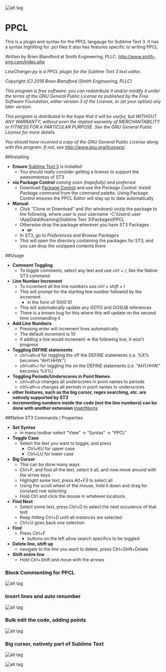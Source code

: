 ![alt tag](https://cloud.githubusercontent.com/assets/10290469/15780076/ef8afc0a-296d-11e6-862a-abc5fa1eb382.png)

# PPCL

This is a plugin and syntax for the PPCL langauge for Sublime Text 3.
It has a syntax highliting for .pcl files
It also has features specific to writing PPCL


Written by Brien Blandford at Smith Engineering, PLLC.
http://www.smith-eng.com/index.php


*LineChanger.py is a PPCL plugin for the Sublime Text 3 text editor.*

*Copyright (C) 2016  Brien Blandford (Smith Engineering, PLLC)*

*This program is free software: you can redistribute it and/or modify*
*it under the terms of the GNU General Public License as published by*
*the Free Software Foundation, either version 3 of the License, or*
*(at your option) any later version.*

*This program is distributed in the hope that it will be useful,*
*but WITHOUT ANY WARRANTY; without even the implied warranty of*
*MERCHANTABILITY or FITNESS FOR A PARTICULAR PURPOSE.  See the*
*GNU General Public License for more details.*

*You should have received a copy of the GNU General Public License*
*along with this program.  If not, see <http://www.gnu.org/licenses/>.*



##Installing
- **Ensure** [Sublime Text 3](https://www.sublimetext.com/3) is installed
	- You should really consider getting a license to support the awesomeness of ST3
- **via Package Control** *coming soon (hopefully) and preferred*
	- Download [Package Control](https://packagecontrol.io/) and use the *Package Control: Install Package* command from the command palette. Using Package Control ensures the PPCL Editor will stay up to date automatically
- **Manual**
	- Click "Clone or Download" and  (for windows) unzip the package to the following, where *user* is your username
		-C:\Users\ *user* \AppData\Roaming\Sublime Text 3\Packages\PPCL
	- Otherwise drop the package wherever you have ST3 Packages
		- ***or***
	- In ST3, go to *Preferences* and *Browse Packages*
	- This will open the directory containing the packages for ST3, and you can drop the unzipped contents there

##Usage
- **Comment Toggling**
	- To toggle comments, select any text and use *ctrl + /*, like the Native ST3 command
- **Line Number Increment**
	- To increment all the line numbers use *ctrl + shift + l*
	- This will prompt for the starting line number followed by the increment
		- in the form of *1000:10*
	- This will automatically update any GOTO and GOSUB references
	- There is a known bug for this where this will update on the second time commanding it
- **Add Line Numbers**
	- Pressing enter will increment lines automatically
	- The default increment is 10
	- if adding a line would increment => the following line, it won't progress
- **Toggling DEFINE statements**
	- *ctrl+alt+d* for toggling the off the DEFINE statements (i.e. %X% becomes "AH1.HHW.")
	- *ctrl+alt+r* for toggling the on the DEFINE statements (i.e. "AH1.HHW." becomes %X%)
- **Toggling Periods/Underscores in Point Names**
	- *ctrl+alt+p* changes all underscores in point names to periods
	- *ctrl+alt+u* changes all periods in point names to underscores
- **other features, such as the big cursor, regex searching, etc. are natively supported by ST3**
- **incrementing numbers inside the code (not the line numbers) can be done with another extension** [InsertNums](https://packagecontrol.io/packages/Insert%20Nums)

##Native ST3 Commands / Properties
- **Set Syntax**
	- in menu toolbar select "View" -> "Syntax" -> "PPCL"
- **Toggle Case**
	- Select the text you want to toggle, and press
		- Ctrl+KU for upper case
		- Ctrl+LU for lower case
- **Big Cursor**
	- This can be done many ways
	- Ctrl+F, and find all the text, select it all, and now move around with the arrow keys
	- Highlight some text, press Alt+F3 to select all
	- Using the scroll wheel of the mouse, hold it down and drag for constant row selecting
	- Hold Ctrl and click the mouse in whatever locations
- **Find Next**
	- Select some text, press Ctrl+D to select the next occurence of that text
	- Keep hitting Ctrl+D until all instances are selected
	- Ctrl+U goes back one selection
- **Find**
	- Press Ctrl+F
		- buttons on the left allow search specifics to be toggled
- **Delete line, shift up**
	- navigate to the line you want to delete, press Ctrl+Shift+Delete
- **Shift entire line**
	- Hold Ctrl+Shift and move with the arrows

### Block Commenting for PPCL
![alt tag](https://cloud.githubusercontent.com/assets/10290469/15620019/c507b5c4-2425-11e6-9e0f-a3697ecbd0c0.gif)


### Insert lines and auto renumber
![alt tag](https://cloud.githubusercontent.com/assets/10290469/15620027/cf0ff4fa-2425-11e6-9f33-26dbe2314918.gif)


### Bulk edit the code, adding points
![alt tag](https://cloud.githubusercontent.com/assets/10290469/15620036/db199fe4-2425-11e6-8818-cf13ffe7d25f.gif)


### Big cursor, natively part of Sublime Text
![alt tag](https://cloud.githubusercontent.com/assets/10290469/15620038/dfa1561a-2425-11e6-9572-2213421cac3d.gif)

![alt tag](https://cloud.githubusercontent.com/assets/10290469/15780076/ef8afc0a-296d-11e6-862a-abc5fa1eb382.png)